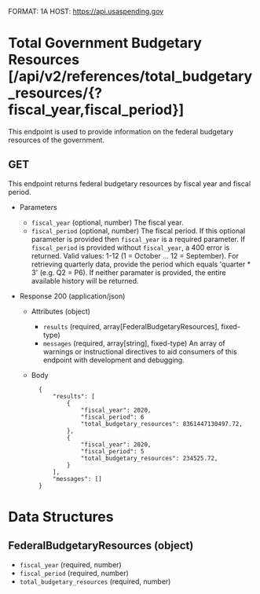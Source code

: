 FORMAT: 1A
HOST: https://api.usaspending.gov

# Total Government Budgetary Resources [/api/v2/references/total_budgetary_resources/{?fiscal_year,fiscal_period}]

This endpoint is used to provide information on the federal budgetary resources of the government.

## GET

This endpoint returns federal budgetary resources by fiscal year and fiscal period.

+ Parameters

    + `fiscal_year` (optional, number)
        The fiscal year.
    + `fiscal_period` (optional, number)
        The fiscal period. If this optional parameter is provided then `fiscal_year` is a required parameter. If `fiscal_period` is provided without `fiscal_year`, a 400 error is returned.  Valid values: 1-12 (1 = October ... 12 = September). For retrieving quarterly data, provide the period which equals 'quarter * 3' (e.g. Q2 = P6). If neither paramater is provided, the entire available history will be returned.

+ Response 200 (application/json)

    + Attributes (object)
        + `results` (required, array[FederalBudgetaryResources], fixed-type)
        + `messages` (required, array[string], fixed-type)
            An array of warnings or instructional directives to aid consumers of this endpoint with development and debugging.
    + Body

            {
                "results": [
                    {
                        "fiscal_year": 2020,
                        "fiscal_period": 6
                        "total_budgetary_resources": 8361447130497.72,
                    },
                    {
                        "fiscal_year": 2020,
                        "fiscal_period": 5
                        "total_budgetary_resources": 234525.72,
                    }
                ],
                "messages": []
            }

# Data Structures

## FederalBudgetaryResources (object)
+ `fiscal_year` (required, number)
+ `fiscal_period` (required, number)
+ `total_budgetary_resources` (required, number)
